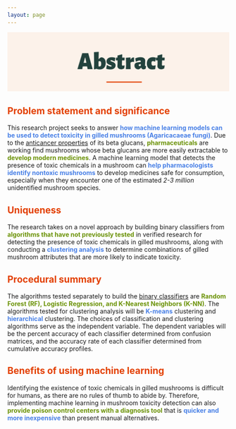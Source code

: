 ```yaml
---
layout: page
---
```

![alt-text-1](/assets/img/Abstract3.png "title") 

## <font color="#E34000"><b>Problem statement and significance</b></font>

This research project seeks to answer <font color="#4980e6"><b>how machine learning models can be used to detect toxicity in gilled mushrooms (Agaricacaeae fungi)</b></font>. Due to the <u>anticancer properties</u> of its beta glucans, <font color="#6b9207"><b>pharmaceuticals</b></font> are working find mushrooms whose beta glucans are more easily extractable to <font color="#6b9207"><b>develop modern medicines</b></font>. A machine learning model that detects the presence of toxic chemicals in a mushroom can <font color="#4980e6"><b>help pharmacologists identify nontoxic mushrooms</b></font> to develop medicines safe for consumption, especially when they encounter one of the estimated *2-3 million* unidentified mushroom species. 

## <font color="#E34000"><b>Uniqueness</b></font>

The research takes on a novel approach by building binary classifiers from <font color="#6b9207"><b>algorithms that have not previously tested</b></font> in verified research for detecting the presence of toxic chemicals in gilled mushrooms, along with conducting a <font color="#4980e6"><b>clustering analysis</b></font> to determine combinations of gilled mushroom attributes that are more likely to indicate toxicity. 

## <font color="#E34000"><b>Procedural summary</b></font>

The algorithms tested separately to build the <u>binary classifiers</u> are <font color="#6b9207"><b>Random Forest (RF), Logistic Regression, and K-Nearest Neighbors (K-NN)</b></font>. The algorithms tested for clustering analysis will be <font color="#4980e6"><b>K-means</b></font> clustering and <font color="#4980e6"><b>hierarchical</b></font> clustering. The choices of classification and clustering algorithms serve as the independent variable. The dependent variables will be the percent accuracy of each classifier determined from confusion matrices, and the accuracy rate of each classifier determined from cumulative accuracy profiles. 



## <font color="#E34000"><b>Benefits of using machine learning</b></font>

 Identifying the existence of toxic chemicals in gilled mushrooms is difficult for humans, as there are no rules of thumb to abide by. Therefore, implementing machine learning in mushroom toxicity detection can also <font color="#6b9207"><b>provide poison control centers with a diagnosis tool</b></font>  that is <font color="#4980e6"><b>quicker and more inexpensive</b></font> than present manual alternatives. 
